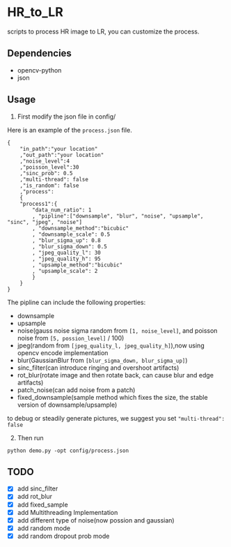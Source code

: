 # HR_to_LR

scripts to process HR image to LR, you can customize the process.

## Dependencies

- opencv-python
- json

## Usage

1. First modify the json file in config/

Here is an example of the `process.json` file.
```
{
	"in_path":"your location"
	,"out_path":"your location"
	,"noise_level":4
	,"poisson_level":30
	,"sinc_prob": 0.5
	,"multi-thread": false
	,"is_random": false
	,"process":
	{
	"process1":{
		"data_num_ratio": 1
		, "pipline":["downsample", "blur", "noise", "upsample", "sinc", "jpeg", "noise"]
		, "downsample_method":"bicubic"
		, "downsample_scale": 0.5
		, "blur_sigma_up": 0.8
		, "blur_sigma_down": 0.5
		, "jpeg_quality_l": 30
		, "jpeg_quality_h": 95
		, "upsample_method":"bicubic"
		, "upsample_scale": 2
		}
	}
}
```

The pipline can include the following properties:

- downsample
- upsample
- noise(gauss noise sigma random from `[1, noise_level]`, and poisson noise from `[5, possion_level]` / 100)
- jpeg(random from `[jpeg_quality_l, jpeg_quality_h]`),now using opencv encode implementation
- blur(GaussianBlur from `[blur_sigma_down, blur_sigma_up]`)
- sinc_filter(can introduce ringing and overshoot artifacts)
- rot_blur(rotate image and then rotate back, can cause blur and edge artifacts)
- patch_noise(can add noise from a patch)
- fixed_downsample(sample method which fixes the size, the stable version of downsample/upsample)

to debug or steadily generate pictures, we suggest you set `"multi-thread": false`

2. Then run

`python demo.py -opt config/process.json`

## TODO

- [x] add sinc_filter
- [x] add rot_blur
- [x] add fixed_sample
- [x] add Multithreading Implementation
- [x] add different type of noise(now possion and gaussian)
- [x] add random mode
- [x] add random dropout prob mode